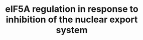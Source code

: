 ---
annotations:
- id: PW:0000605
  parent: disease pathway
  type: Pathway Ontology
  value: cancer pathway
- id: PW:0000538
  parent: regulatory pathway
  type: Pathway Ontology
  value: nuclear protein transport pathway
authors:
- Khanspers
- MaintBot
- AlexanderPico
- Susan
- Egonw
citedin: ''
communities:
- ExRNA
description: Model of eIF5A regulation in response to inhibition of the nuclear export
  system. Under normal conditions, IGF2BP1 is exported by XPO1 and binds to eIF5A
  in cytoplasm. The binding with IGF2BP1 prevents eIF5A from accumulating in mitochondria
  and inducing apoptosis. SINE (Selective Inhibitors of Nuclear Export) inhibits the
  nuclear export of IGF2BP1, resulting in decreased cytoplasmic IGF2BP1. Based on
  figure Figure 6 in Miyake et al (https://europepmc.org/article/MED/25878333)
last-edited: 2025-01-30
ndex: b1194427-8b66-11eb-9e72-0ac135e8bacf
organisms:
- Homo sapiens
redirect_from:
- /index.php/Pathway:WP3302
- /instance/WP3302
- /instance/WP3302_r136355
revision: r136355
schema-jsonld:
- '@context': https://schema.org/
  '@id': https://wikipathways.github.io/pathways/WP3302.html
  '@type': Dataset
  creator:
    '@type': Organization
    name: WikiPathways
  description: Model of eIF5A regulation in response to inhibition of the nuclear
    export system. Under normal conditions, IGF2BP1 is exported by XPO1 and binds
    to eIF5A in cytoplasm. The binding with IGF2BP1 prevents eIF5A from accumulating
    in mitochondria and inducing apoptosis. SINE (Selective Inhibitors of Nuclear
    Export) inhibits the nuclear export of IGF2BP1, resulting in decreased cytoplasmic
    IGF2BP1. Based on figure Figure 6 in Miyake et al (https://europepmc.org/article/MED/25878333)
  keywords:
  - EIF5A
  - EXP4
  - IGF2BP1
  - SINE
  - XPO1
  license: CC0
  name: eIF5A regulation in response to inhibition of the nuclear export system
seo: CreativeWork
title: eIF5A regulation in response to inhibition of the nuclear export system
wpid: WP3302
---